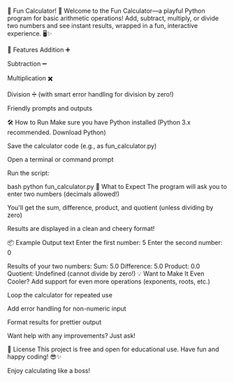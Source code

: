 🎉 Fun Calculator! 🎉
Welcome to the Fun Calculator—a playful Python program for basic arithmetic operations!
Add, subtract, multiply, or divide two numbers and see instant results, wrapped in a fun, interactive experience. 🖥️✨

🚀 Features
Addition ➕

Subtraction ➖

Multiplication ✖️

Division ➗ (with smart error handling for division by zero!)

Friendly prompts and outputs

🛠️ How to Run
Make sure you have Python installed
(Python 3.x recommended. Download Python)

Save the calculator code (e.g., as fun_calculator.py)

Open a terminal or command prompt

Run the script:

bash
python fun_calculator.py
👀 What to Expect
The program will ask you to enter two numbers (decimals allowed!)

You'll get the sum, difference, product, and quotient (unless dividing by zero)

Results are displayed in a clean and cheery format!

📦 Example Output
text
Enter the first number: 5
Enter the second number: 0

Results of your two numbers:
Sum: 5.0
Difference: 5.0
Product: 0.0
Quotient: Undefined (cannot divide by zero!)
💡 Want to Make It Even Cooler?
Add support for even more operations (exponents, roots, etc.)

Loop the calculator for repeated use

Add error handling for non-numeric input

Format results for prettier output

Want help with any improvements? Just ask!

📄 License
This project is free and open for educational use.
Have fun and happy coding! 😎✨

Enjoy calculating like a boss!

